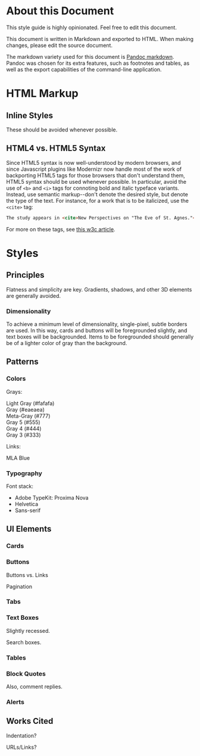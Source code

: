 # About this Document

This style guide is highly opinionated. Feel free to edit this document. 

This document is written in Markdown and exported to HTML. When making changes, please edit the source document. 

The markdown variety used for this document is [Pandoc markdown](http://johnmacfarlane.net/pandoc/demo/example9/pandocs-markdown.html). Pandoc was chosen for its extra features, such as footnotes and tables, as well as the export capabilities of the command-line application. 

# HTML Markup 
## Inline Styles

These should be avoided whenever possible. 

## HTML4 vs. HTML5 Syntax

Since HTML5 syntax is now well-understood by modern browsers, and since Javascript plugins like Modernizr now handle most of the work of backporting HTML5 tags for those browsers that don't understand them, HTML5 syntax should be used whenever possible. In particular, avoid the use of `<b>` and `<i>` tags for connoting bold and italic typeface variants. Instead, use semantic markup--don't denote the desired style, but denote the type of the text. For instance, for a work that is to be italicized, use the `<cite>` tag: 

```html
The study appears in <cite>New Perspectives on "The Eve of St. Agnes."</cite>

```

For more on these tags, see [this w3c article](http://www.w3.org/International/questions/qa-b-and-i-tags). 

# Styles

## Principles

Flatness and simplicity are key. Gradients, shadows, and other 3D elements are generally avoided. 

### Dimensionality
To achieve a minimum level of dimensionality, single-pixel, subtle borders are used. In this way, cards and buttons will be foregrounded slightly, and text boxes will be backgrounded. Items to be foregrounded should generally be of a lighter color of gray than the background.  

## Patterns

### Colors

Grays: 

<div class="colorBlock fafafa">Light Gray (#fafafa)</div>  
<div class="colorBlock eaeaea">Gray (#eaeaea)</div>  
<div class="colorBlock 777">Meta-Gray (#777)</div>  
<div class="colorBlock 555">Gray 5 (#555)</div>  
<div class="colorBlock 444">Gray 4 (#444)</div>  
<div class="colorBlock 333">Gray 3 (#333)</div>  

Links: 

<div class="colorBlock 07d">MLA Blue</div> 

### Typography

Font stack: 
 * Adobe TypeKit: Proxima Nova
 * Helvetica
 * Sans-serif 

## UI Elements

### Cards

### Buttons

Buttons vs. Links

Pagination

### Tabs

### Text Boxes

Slightly recessed. 

Search boxes. 

### Tables

### Block Quotes

Also, comment replies. 

### Alerts


## Works Cited

Indentation? 

URLs/Links? 

